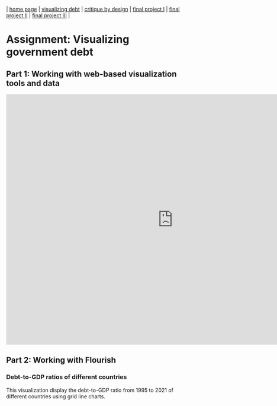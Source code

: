 | [home page](https://cmustudent.github.io/tswd-portfolio-templates/) | [visualizing debt](visualizing-government-debt) | [critique by design](critique-by-design) | [final project I](final-project-part-one) | [final project II](final-project-part-two) | [final project III](final-project-part-three) |

# Assignment: Visualizing government debt

## Part 1: Working with web-based visualization tools and data

<iframe src="https://data.oecd.org/chart/6Y2T" width="900" height="675" style="border: 0" mozallowfullscreen="true" webkitallowfullscreen="true" allowfullscreen="true"><a href="https://data.oecd.org/chart/6Y2T" target="_blank">OECD Chart: General government debt, Total, % of GDP, Annual, 2021</a></iframe>

## Part 2: Working with Flourish

### Debt-to-GDP ratios of different countries

This visualization display the debt-to-GDP ratio from 1995 to 2021 of different countries using grid line charts. 

<div class="flourish-embed flourish-chart" data-src="visualisation/12596848"><script src="https://public.flourish.studio/resources/embed.js"></script></div>

